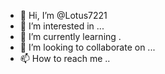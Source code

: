 - 👋 Hi, I’m @Lotus7221
- 👀 I’m interested in ...
- 🌱 I’m currently learning .
- 💞️ I’m looking to collaborate on ...
- 📫 How to reach me ..

<!---
Lotus7221/Lotus7221 is a ✨ special ✨ repository because its `README.md` (this file) appears on your GitHub profile.
You can click the Preview link to take a look at your changes.
--
